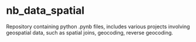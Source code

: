 # nb_data_spatial
Repository containing python .pynb files, includes various projects involving geospatial data, such as spatial joins, geocoding, reverse geocoding.
